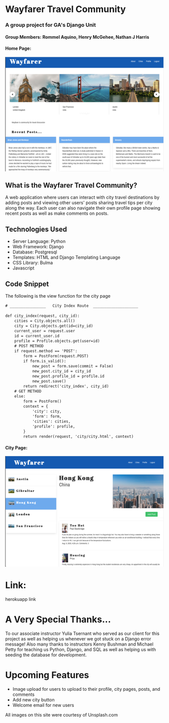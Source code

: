 Wayfarer Travel Community
==============================================================

### A group project for GA's Django Unit
#### Group Members: Rommel Aquino, Henry McGehee, Nathan J Harris


#### Home Page:
![Home Page](/images/wayfarer-homepage.png)


What is the Wayfarer Travel Community?  
--------------------------------------
A web application where users can interact with city travel destinations by adding posts and viewing other users' posts sharing travel tips per city along the way.  Each user can also navigate their own profile page showing recent posts as well as make comments on posts.  

Technologies Used
-----------------
- Server Language: Python
- Web Framework: Django
- Database: Postgresql
- Templates: HTML and Django Templating Language
- CSS Library: Bulma
- Javascript


Code Snippet
-------------
The following is the view function for the city page

```{.python}
# ________________   City Index Route  ____________________

def city_index(request, city_id):
    cities = City.objects.all()
    city = City.objects.get(id=city_id)
    current_user = request.user
    id = current_user.id
    profile = Profile.objects.get(user=id)
    # POST METHOD
    if request.method == 'POST':
        form = PostForm(request.POST)
        if form.is_valid():
            new_post = form.save(commit = False)
            new_post.city_id = city_id
            new_post.profile_id = profile.id
            new_post.save()
        return redirect('city_index', city_id)
    # GET METHOD
    else:
        form = PostForm()
        context = {
            'city': city,
            'form': form,
            'cities': cities,
            'profile': profile,
        }
        return render(request, 'city/city.html', context)
```

#### City Page:
![City Page](/images/city-page.png)


Link: 
======
herokuapp link

A Very Special Thanks...
========================
To our associate instructor Yulia Tsernant who served as our client for this project as well as helping us whenever we got stuck on a Django error message!  Also many thanks to instructors Kenny Bushman and Michael Petty for teaching us Python, Django, and SQL as well as helping us with seeding the database for development.  

Upcoming Features
=================
- Image upload for users to upload to their profile, city pages, posts, and comments
- Add new city button
- Welcome email for new users

All images on this site were courtesy of Unsplash.com